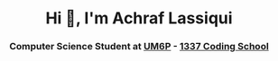<h1 align="center">Hi 👋, I'm Achraf Lassiqui</h1>
<h3 align="center">Computer Science Student at <a href="http://um6p.ma/fr">UM6P</a> - <a href="https://1337.ma/">1337 Coding School</a></h3>
